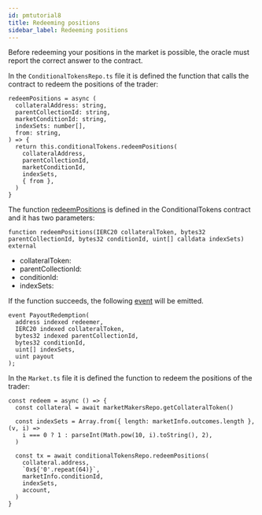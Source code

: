 ```yaml
---
id: pmtutorial8
title: Redeeming positions
sidebar_label: Redeeming positions
---
```


Before redeeming your positions in the market is possible, the oracle must report the correct answer to the contract.

In the `ConditionalTokensRepo.ts` file it is defined the function that calls the contract to redeem the positions of the trader:
```
redeemPositions = async (
  collateralAddress: string,
  parentCollectionId: string,
  marketConditionId: string,
  indexSets: number[],
  from: string,
) => {
  return this.conditionalTokens.redeemPositions(
    collateralAddress,
    parentCollectionId,
    marketConditionId,
    indexSets,
    { from },
  )
}
```

The function [redeemPositions](https://github.com/gnosis/conditional-tokens-contracts/blob/master/contracts/ConditionalTokens.sol#L218) is defined in the ConditionalTokens contract and it has two parameters:
```
function redeemPositions(IERC20 collateralToken, bytes32 parentCollectionId, bytes32 conditionId, uint[] calldata indexSets) external
```
- collateralToken: 
- parentCollectionId: 
- conditionId: 
- indexSets: 

If the function succeeds, the following [event](https://github.com/gnosis/conditional-tokens-contracts/blob/master/contracts/ConditionalTokens.sol#L46) will be emitted.
```
event PayoutRedemption(
  address indexed redeemer,
  IERC20 indexed collateralToken,
  bytes32 indexed parentCollectionId,
  bytes32 conditionId,
  uint[] indexSets,
  uint payout
);
```

In the `Market.ts` file it is defined the function to redeem the positions of the trader:
```
const redeem = async () => {
  const collateral = await marketMakersRepo.getCollateralToken()

  const indexSets = Array.from({ length: marketInfo.outcomes.length }, (v, i) =>
    i === 0 ? 1 : parseInt(Math.pow(10, i).toString(), 2),
  )

  const tx = await conditionalTokensRepo.redeemPositions(
    collateral.address,
    `0x${'0'.repeat(64)}`,
    marketInfo.conditionId,
    indexSets,
    account,
  )
}
```

